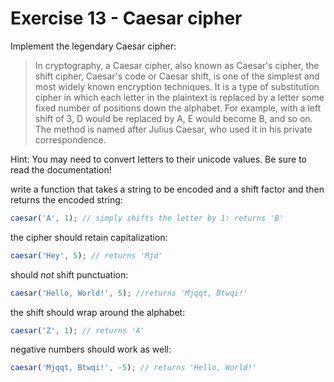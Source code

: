 # Exercise 13 - Caesar cipher

Implement the legendary Caesar cipher:

> In cryptography, a Caesar cipher, also known as Caesar's cipher, the shift cipher, Caesar's code or Caesar shift, is one of the simplest and most widely known encryption techniques. It is a type of substitution cipher in which each letter in the plaintext is replaced by a letter some fixed number of positions down the alphabet. For example, with a left shift of 3, D would be replaced by A, E would become B, and so on. The method is named after Julius Caesar, who used it in his private correspondence.

Hint: You may need to convert letters to their unicode values. Be sure to read the documentation!

write a function that takes a string to be encoded and a shift factor and then returns the encoded string:

```javascript
caesar('A', 1); // simply shifts the letter by 1: returns 'B'
```

the cipher should retain capitalization:

```javascript
caesar('Hey', 5); // returns 'Mjd'
```

should _not_ shift punctuation:

```javascript
caesar('Hello, World!', 5); //returns 'Mjqqt, Btwqi!'
```

the shift should wrap around the alphabet:

```javascript
caesar('Z', 1); // returns 'A'
```

negative numbers should work as well:

```javascript
caesar('Mjqqt, Btwqi!', -5); // returns 'Hello, World!'
```
